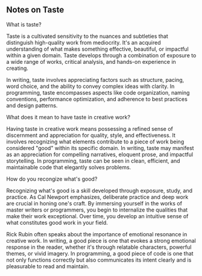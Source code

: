 
## Notes on Taste

What is taste?

Taste is a cultivated sensitivity to the nuances and subtleties that distinguish high-quality work from mediocrity. It's an acquired understanding of what makes something effective, beautiful, or impactful within a given domain. Taste develops through a combination of exposure to a wide range of works, critical analysis, and hands-on experience in creating.

In writing, taste involves appreciating factors such as structure, pacing, word choice, and the ability to convey complex ideas with clarity. In programming, taste encompasses aspects like code organization, naming conventions, performance optimization, and adherence to best practices and design patterns.

What does it mean to have taste in creative work?

Having taste in creative work means possessing a refined sense of discernment and appreciation for quality, style, and effectiveness. It involves recognizing what elements contribute to a piece of work being considered "good" within its specific domain. In writing, taste may manifest as an appreciation for compelling narratives, eloquent prose, and impactful storytelling. In programming, taste can be seen in clean, efficient, and maintainable code that elegantly solves problems.

How do you recongize what's good?

Recognizing what's good is a skill developed through exposure, study, and practice. As Cal Newport emphasizes, deliberate practice and deep work are crucial in honing one's craft. By immersing yourself in the works of master writers or programmers, you begin to internalize the qualities that make their work exceptional. Over time, you develop an intuitive sense of what constitutes good work in your field.

Rick Rubin often speaks about the importance of emotional resonance in creative work. In writing, a good piece is one that evokes a strong emotional response in the reader, whether it's through relatable characters, powerful themes, or vivid imagery. In programming, a good piece of code is one that not only functions correctly but also communicates its intent clearly and is pleasurable to read and maintain.

